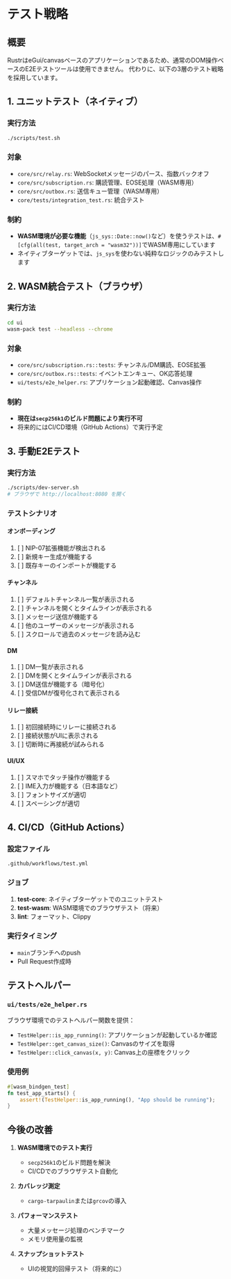 # テスト戦略

## 概要

RustrはeGui/canvasベースのアプリケーションであるため、通常のDOM操作ベースのE2Eテストツールは使用できません。
代わりに、以下の3層のテスト戦略を採用しています。

## 1. ユニットテスト（ネイティブ）

### 実行方法

```bash
./scripts/test.sh
```

### 対象

- `core/src/relay.rs`: WebSocketメッセージのパース、指数バックオフ
- `core/src/subscription.rs`: 購読管理、EOSE処理（WASM専用）
- `core/src/outbox.rs`: 送信キュー管理（WASM専用）
- `core/tests/integration_test.rs`: 統合テスト

### 制約

- **WASM環境が必要な機能**（`js_sys::Date::now()`など）を使うテストは、`#[cfg(all(test, target_arch = "wasm32"))]`でWASM専用にしています
- ネイティブターゲットでは、`js_sys`を使わない純粋なロジックのみテストします

## 2. WASM統合テスト（ブラウザ）

### 実行方法

```bash
cd ui
wasm-pack test --headless --chrome
```

### 対象

- `core/src/subscription.rs::tests`: チャンネル/DM購読、EOSE拡張
- `core/src/outbox.rs::tests`: イベントエンキュー、OK応答処理
- `ui/tests/e2e_helper.rs`: アプリケーション起動確認、Canvas操作

### 制約

- **現在は`secp256k1`のビルド問題により実行不可**
- 将来的にはCI/CD環境（GitHub Actions）で実行予定

## 3. 手動E2Eテスト

### 実行方法

```bash
./scripts/dev-server.sh
# ブラウザで http://localhost:8080 を開く
```

### テストシナリオ

#### オンボーディング
1. [ ] NIP-07拡張機能が検出される
2. [ ] 新規キー生成が機能する
3. [ ] 既存キーのインポートが機能する

#### チャンネル
1. [ ] デフォルトチャンネル一覧が表示される
2. [ ] チャンネルを開くとタイムラインが表示される
3. [ ] メッセージ送信が機能する
4. [ ] 他のユーザーのメッセージが表示される
5. [ ] スクロールで過去のメッセージを読み込む

#### DM
1. [ ] DM一覧が表示される
2. [ ] DMを開くとタイムラインが表示される
3. [ ] DM送信が機能する（暗号化）
4. [ ] 受信DMが復号化されて表示される

#### リレー接続
1. [ ] 初回接続時にリレーに接続される
2. [ ] 接続状態がUIに表示される
3. [ ] 切断時に再接続が試みられる

#### UI/UX
1. [ ] スマホでタッチ操作が機能する
2. [ ] IME入力が機能する（日本語など）
3. [ ] フォントサイズが適切
4. [ ] スペーシングが適切

## 4. CI/CD（GitHub Actions）

### 設定ファイル

`.github/workflows/test.yml`

### ジョブ

1. **test-core**: ネイティブターゲットでのユニットテスト
2. **test-wasm**: WASM環境でのブラウザテスト（将来）
3. **lint**: フォーマット、Clippy

### 実行タイミング

- `main`ブランチへのpush
- Pull Request作成時

## テストヘルパー

### `ui/tests/e2e_helper.rs`

ブラウザ環境でのテストヘルパー関数を提供：

- `TestHelper::is_app_running()`: アプリケーションが起動しているか確認
- `TestHelper::get_canvas_size()`: Canvasのサイズを取得
- `TestHelper::click_canvas(x, y)`: Canvas上の座標をクリック

### 使用例

```rust
#[wasm_bindgen_test]
fn test_app_starts() {
    assert!(TestHelper::is_app_running(), "App should be running");
}
```

## 今後の改善

1. **WASM環境でのテスト実行**
   - `secp256k1`のビルド問題を解決
   - CI/CDでのブラウザテスト自動化

2. **カバレッジ測定**
   - `cargo-tarpaulin`または`grcov`の導入

3. **パフォーマンステスト**
   - 大量メッセージ処理のベンチマーク
   - メモリ使用量の監視

4. **スナップショットテスト**
   - UIの視覚的回帰テスト（将来的に）

